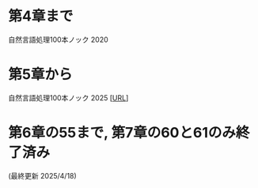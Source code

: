 # 第4章まで

自然言語処理100本ノック 2020

# 第5章から

自然言語処理100本ノック 2025 [[URL](https://nlp100.github.io/2025/ja/ch05.html)]

# 第6章の55まで, 第7章の60と61のみ終了済み

(最終更新 2025/4/18)
